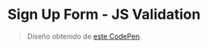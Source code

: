 # Sign Up Form - JS Validation

> Diseño obtenido de [este CodePen](https://codepen.io/SdotMorris/pen/yJuwl). 
